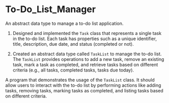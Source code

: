 # To-Do_List_Manager
An abstract data type to manage a to-do list application.

1. Designed and implemented the `Task` class that represents a single task in the to-do list. Each task has properties such as a unique identifier, title, description, due date, and status (completed or not).

2. Created an abstract data type called `TaskList` to manage the to-do list. The `TaskList` provides operations to add a new task, remove an existing task, mark a task as completed, and retrieve tasks based on different criteria (e.g., all tasks, completed tasks, tasks due today).

A program that demonstrates the usage of the `TaskList` class. It should allow users to interact with the to-do list by performing actions like adding tasks, removing tasks, marking tasks as completed, and listing tasks based on different criteria.
